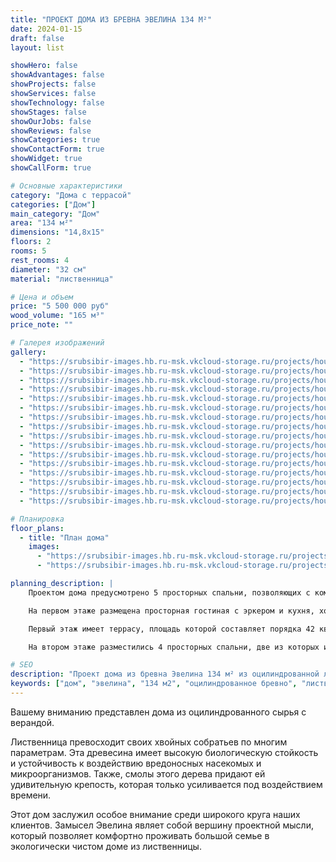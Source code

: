 ```yaml
---
title: "ПРОЕКТ ДОМА ИЗ БРЕВНА ЭВЕЛИНА 134 М²"
date: 2024-01-15
draft: false
layout: list

showHero: false
showAdvantages: false
showProjects: false
showServices: false
showTechnology: false
showStages: false
showOurJobs: false
showReviews: false
showCategories: true
showContactForm: true
showWidget: true
showCallForm: true

# Основные характеристики
category: "Дома с террасой"
categories: ["Дом"]
main_category: "Дом"
area: "134 м²"
dimensions: "14,8x15"
floors: 2
rooms: 5
rest_rooms: 4
diameter: "32 см"
material: "лиственница"

# Цена и объем
price: "5 500 000 руб"
wood_volume: "165 м³"
price_note: ""

# Галерея изображений
gallery:
  - "https://srubsibir-images.hb.ru-msk.vkcloud-storage.ru/projects/houses/dom-evelina-134/dom-4-1.jpg"
  - "https://srubsibir-images.hb.ru-msk.vkcloud-storage.ru/projects/houses/dom-evelina-134/dom-4-2.jpg"
  - "https://srubsibir-images.hb.ru-msk.vkcloud-storage.ru/projects/houses/dom-evelina-134/dom-4-3.jpg"
  - "https://srubsibir-images.hb.ru-msk.vkcloud-storage.ru/projects/houses/dom-evelina-134/dom-4-4.jpg"
  - "https://srubsibir-images.hb.ru-msk.vkcloud-storage.ru/projects/houses/dom-evelina-134/dom-4-5.jpg"
  - "https://srubsibir-images.hb.ru-msk.vkcloud-storage.ru/projects/houses/dom-evelina-134/dom-4-6.jpg"
  - "https://srubsibir-images.hb.ru-msk.vkcloud-storage.ru/projects/houses/dom-evelina-134/dom-4-7.jpg"
  - "https://srubsibir-images.hb.ru-msk.vkcloud-storage.ru/projects/houses/dom-evelina-134/dom-4-8.jpg"
  - "https://srubsibir-images.hb.ru-msk.vkcloud-storage.ru/projects/houses/dom-evelina-134/dom-4-9.jpg"
  - "https://srubsibir-images.hb.ru-msk.vkcloud-storage.ru/projects/houses/dom-evelina-134/dom-4-10.jpg"
  - "https://srubsibir-images.hb.ru-msk.vkcloud-storage.ru/projects/houses/dom-evelina-134/dom-4-11.jpg"
  - "https://srubsibir-images.hb.ru-msk.vkcloud-storage.ru/projects/houses/dom-evelina-134/dom-4-12.jpg"
  - "https://srubsibir-images.hb.ru-msk.vkcloud-storage.ru/projects/houses/dom-evelina-134/dom-4-13.jpg"
  - "https://srubsibir-images.hb.ru-msk.vkcloud-storage.ru/projects/houses/dom-evelina-134/dom-4-14.jpg"
  - "https://srubsibir-images.hb.ru-msk.vkcloud-storage.ru/projects/houses/dom-evelina-134/dom-4-15.png"
  - "https://srubsibir-images.hb.ru-msk.vkcloud-storage.ru/projects/houses/dom-evelina-134/dom-4-16.png"

# Планировка
floor_plans:
  - title: "План дома"
    images:
      - "https://srubsibir-images.hb.ru-msk.vkcloud-storage.ru/projects/houses/dom-evelina-134/dom-4-15.png"
      - "https://srubsibir-images.hb.ru-msk.vkcloud-storage.ru/projects/houses/dom-evelina-134/dom-4-16.png"

planning_description: |
    Проектом дома предусмотрено 5 просторных спальни, позволяющих с комфортом разместиться семьи из 5 человек и даже принять в гостях компанию.

    На первом этаже размещена просторная гостиная с эркером и кухня, хозяйственные помещения, обеспечивающие сантехнические и отопительные системы дома. Также здесь разместилась гостевая спальня для размещения задержавшихся гостей.

    Первый этаж имеет террасу, площадь которой составляет порядка 42 кв. м. Такое пространство позволяет проводить теплые вечера на свежем воздухе и устраивать гостевые приемы.

    На втором этаже разместились 4 просторных спальни, две из которых имеют выход на просторный балкон. Для удобства сантехнические нужды были вынесены в отдельную комнату, граничащую с просторным холлом.

# SEO
description: "Проект дома из бревна Эвелина 134 м² из оцилиндрованной лиственницы. Двухэтажный дом с террасой и балконом, 5 спален."
keywords: ["дом", "эвелина", "134 м2", "оцилиндрованное бревно", "лиственница", "терраса", "балкон"]
---
```


Вашему вниманию представлен дома из оцилиндрованного сырья с верандой.

Лиственница превосходит своих хвойных собратьев по многим параметрам. Эта древесина имеет высокую биологическую стойкость и устойчивость к воздействию вредоносных насекомых и микроорганизмов. Также, смолы этого дерева придают ей удивительную крепость, которая только усиливается под воздействием времени.

Этот дом заслужил особое внимание среди широкого круга наших клиентов. Замысел Эвелина являет собой вершину проектной мысли, который позволяет комфортно проживать большой семье в экологически чистом доме из лиственницы.
